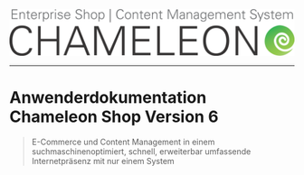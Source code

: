 ![](/assets/chameleon_logo_neu.png)






----
# Anwenderdokumentation Chameleon Shop Version 6


> E-Commerce und Content Management in einem
> suchmaschinenoptimiert, schnell, erweiterbar
> umfassende Internetpräsenz mit nur einem System









